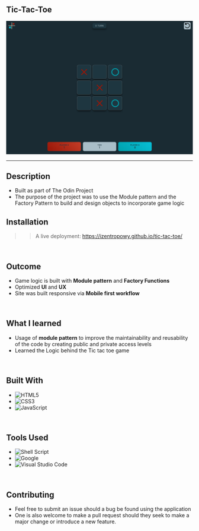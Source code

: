 ## **Tic-Tac-Toe**

<div align=center>
<img src='/images/previev.png' alt='project-cover'>
</div>
<hr>

## **Description**

- Built as part of The Odin Project
- The purpose of the project was to use the Module pattern and the Factory Pattern to build and design objects to incorporate game logic

## **Installation**

>> A live deployment: https://izentropowy.github.io/tic-tac-toe/

<br>

## **Outcome**

* Game logic is built with **Module pattern** and **Factory Functions**
* Optimized **UI** and **UX**
* Site was built responsive via **Mobile first workflow**

<br>

## **What I learned**

* Usage of **module pattern** to improve the maintainability and reusability of the code by creating public and private access levels
* Learned the Logic behind the Tic tac toe game

<br>

## **Built With**

- ![HTML5](https://img.shields.io/badge/html5-%23E34F26.svg?style=for-the-badge&logo=html5&logoColor=white)   
- ![CSS3](https://img.shields.io/badge/css3-%231572B6.svg?style=for-the-badge&logo=css3&logoColor=white)   
- ![JavaScript](https://img.shields.io/badge/javascript-%23323330.svg?style=for-the-badge&logo=javascript&logoColor=%23F7DF1E)


<br>

## **Tools Used**

- ![Shell Script](https://img.shields.io/badge/Bash-%23121011.svg?style=for-the-badge&logo=gnu-bash&logoColor=white)   
- ![Google](https://img.shields.io/badge/google-4285F4?style=for-the-badge&logo=google&logoColor=white) 
- ![Visual Studio Code](https://img.shields.io/badge/Visual%20Studio%20Code-0078d7.svg?style=for-the-badge&logo=visual-studio-code&logoColor=white)   

<br>

## **Contributing**

- Feel free to submit an issue should a bug be found using the application
- One is also welcome to make a pull request should they seek to make a major change or introduce a new feature.

<br>
